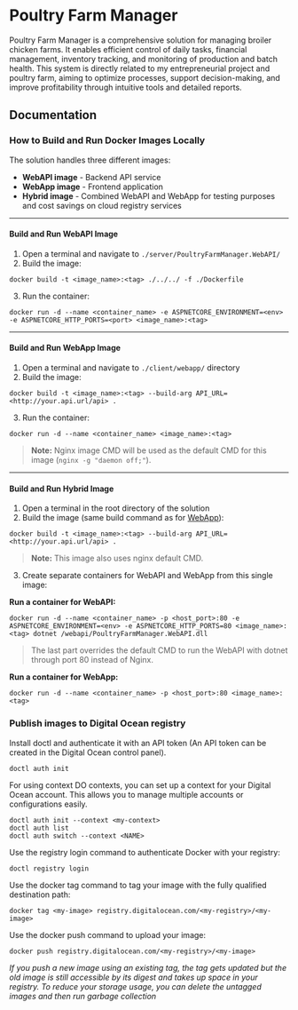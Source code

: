 # Poultry Farm Manager

Poultry Farm Manager is a comprehensive solution for managing broiler chicken farms. It enables efficient control of daily tasks, financial management, inventory tracking, and monitoring of production and batch health. This system is directly related to my entrepreneurial project and poultry farm, aiming to optimize processes, support decision-making, and improve profitability through intuitive tools and detailed reports.

## Documentation

### How to Build and Run Docker Images Locally

The solution handles three different images:

-   **WebAPI image** - Backend API service
-   **WebApp image** - Frontend application
-   **Hybrid image** - Combined WebAPI and WebApp for testing purposes and cost savings on cloud registry services

---

#### Build and Run WebAPI Image

1. Open a terminal and navigate to `./server/PoultryFarmManager.WebAPI/`
2. Build the image:

```console
docker build -t <image_name>:<tag> ./../../ -f ./Dockerfile
```

3. Run the container:

```console
docker run -d --name <container_name> -e ASPNETCORE_ENVIRONMENT=<env> -e ASPNETCORE_HTTP_PORTS=<port> <image_name>:<tag>
```

---

#### Build and Run WebApp Image

1. Open a terminal and navigate to `./client/webapp/` directory
2. Build the image:

```console
docker build -t <image_name>:<tag> --build-arg API_URL=<http://your.api.url/api> .
```

3. Run the container:

```console
docker run -d --name <container_name> <image_name>:<tag>
```

> **Note:** Nginx image CMD will be used as the default CMD for this image (`nginx -g "daemon off;"`).

---

#### Build and Run Hybrid Image

1. Open a terminal in the root directory of the solution
2. Build the image (same build command as for [WebApp](#-build-and-run-webapp-image)):

```console
docker build -t <image_name>:<tag> --build-arg API_URL=<http://your.api.url/api> .
```

> **Note:** This image also uses nginx default CMD.

3.  Create separate containers for WebAPI and WebApp from this single image:

**Run a container for WebAPI:**

```console
docker run -d --name <container_name> -p <host_port>:80 -e ASPNETCORE_ENVIRONMENT=<env> -e ASPNETCORE_HTTP_PORTS=80 <image_name>:<tag> dotnet /webapi/PoultryFarmManager.WebAPI.dll
```

> The last part overrides the default CMD to run the WebAPI with dotnet through port 80 instead of Nginx.

**Run a container for WebApp:**

```console
docker run -d --name <container_name> -p <host_port>:80 <image_name>:<tag>
```

### Publish images to Digital Ocean registry

Install doctl and authenticate it with an API token (An API token can be created in the Digital Ocean control panel).

```console
doctl auth init
```

For using context DO contexts, you can set up a context for your Digital Ocean account. This allows you to manage multiple accounts or configurations easily.

```console
doctl auth init --context <my-context>
doctl auth list
doctl auth switch --context <NAME>
```

Use the registry login command to authenticate Docker with your registry:

```console
doctl registry login
```

Use the docker tag command to tag your image with the fully qualified destination path:

```console
docker tag <my-image> registry.digitalocean.com/<my-registry>/<my-image>
```

Use the docker push command to upload your image:

```console
docker push registry.digitalocean.com/<my-registry>/<my-image>
```

_If you push a new image using an existing tag, the tag gets updated but the old image is still accessible by its digest and takes up space in your registry. To reduce your storage usage, you can delete the untagged images and then run garbage collection_
